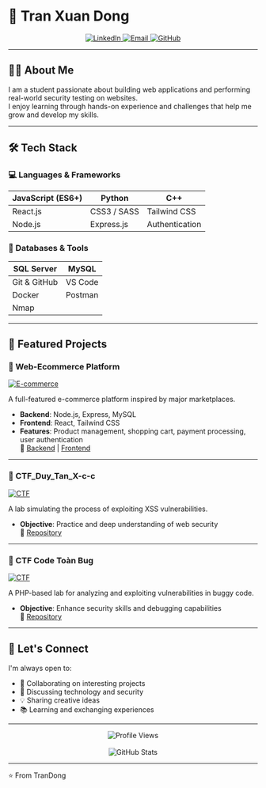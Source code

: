 # 🚀 Tran Xuan Dong

<div align="center">
  <a href="https://www.linkedin.com/in/%C4%91%C3%B4ng-tr%E1%BA%A7n-34ab65308/">
    <img src="https://img.shields.io/badge/LinkedIn-Connect-blue?style=for-the-badge&logo=linkedin" alt="LinkedIn"/>
  </a>
  <a href="mailto:trandongbnn@gmail.com">
    <img src="https://img.shields.io/badge/Email-Contact-red?style=for-the-badge&logo=gmail" alt="Email"/>
  </a>
  <a href="https://github.com/TranDongA3">
    <img src="https://img.shields.io/badge/GitHub-Follow-black?style=for-the-badge&logo=github" alt="GitHub"/>
  </a>
</div>

---

## 👨‍💻 About Me

I am a student passionate about building web applications and performing real-world security testing on websites.  
I enjoy learning through hands-on experience and challenges that help me grow and develop my skills.

---

## 🛠️ Tech Stack

### 💻 Languages & Frameworks

| JavaScript (ES6+) | Python | C++ |
|-------------------|--------|-----|
| React.js | CSS3 / SASS | Tailwind CSS |
| Node.js | Express.js | Authentication |

### 🧰 Databases & Tools

| SQL Server | MySQL |
|------------|-------|
| Git & GitHub | VS Code |
| Docker | Postman |
| Nmap |  | Burpsuite | WireShark


---

## 🚀 Featured Projects

### 🛒 Web-Ecommerce Platform

[![E-commerce](https://img.shields.io/badge/Project-E--commerce-orange?style=for-the-badge)](https://github.com/thunww/Ecommerce-Fe)

A full-featured e-commerce platform inspired by major marketplaces.

- **Backend**: Node.js, Express, MySQL  
- **Frontend**: React, Tailwind CSS  
- **Features**: Product management, shopping cart, payment processing, user authentication  
🔗 [Backend](https://github.com/thunww/Ecommerce-Be) | [Frontend](https://github.com/thunww/Ecommerce-Fe)

---

### 🧪 CTF_Duy_Tan_X-c-c

[![CTF](https://img.shields.io/badge/Project-CTF-blue?style=for-the-badge)](https://github.com/TranDongA3/CTF_Duy_Tan_X-c-c)

A lab simulating the process of exploiting XSS vulnerabilities.

- **Objective**: Practice and deep understanding of web security  
🔗 [Repository](https://github.com/TranDongA3/CTF_Duy_Tan_X-c-c)

---

### 🐞 CTF Code Toàn Bug

[![CTF](https://img.shields.io/badge/Project-CTF-green?style=for-the-badge)](https://github.com/TranDongA3/CTF_code_toan_bug_PHP_aplication)

A PHP-based lab for analyzing and exploiting vulnerabilities in buggy code.

- **Objective**: Enhance security skills and debugging capabilities  
🔗 [Repository](https://github.com/TranDongA3/CTF_code_toan_bug_PHP_aplication)

---

## 🤝 Let's Connect

I'm always open to:

- 🤝 Collaborating on interesting projects  
- 💬 Discussing technology and security  
- 💡 Sharing creative ideas  
- 📚 Learning and exchanging experiences

---

<div align="center">
  <img src="https://komarev.com/ghpvc/?username=TranDongA3&style=flat-square&color=blue" alt="Profile Views"/>
  <br/><br/>
  <img src="https://github-readme-stats.vercel.app/api?username=TranDongA3&show_icons=true&theme=radical" alt="GitHub Stats"/>
</div>

---

⭐️ From TranDong
